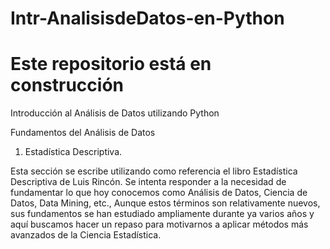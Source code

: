 # Intr-AnalisisdeDatos-en-Python
# Este repositorio está en construcción
Introducción al Análisis de Datos utilizando Python

Fundamentos del Análisis de Datos
1. Estadística Descriptiva.
   
Esta sección se escribe utilizando como referencia el libro Estadística Descriptiva de Luis Rincón.
Se intenta responder a la necesidad de fundamentar lo que hoy conocemos como Análisis de Datos, Ciencia de Datos, Data Mining, etc., Aunque estos términos son relativamente nuevos, sus fundamentos se han estudiado ampliamente durante ya varios años y aquí buscamos hacer un repaso para motivarnos a aplicar métodos más avanzados de la Ciencia Estadística.
 
